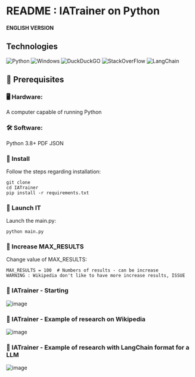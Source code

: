 # README : IATrainer on Python

#### ENGLISH VERSION 

## Technologies 

![Python](https://img.shields.io/badge/Python-3776AB?style=for-the-badge&logo=python&logoColor=white) ![Windows](https://img.shields.io/badge/Windows-0078D6?style=for-the-badge&logo=windows&logoColor=white) ![DuckDuckGO](https://img.shields.io/badge/DuckDuckGO-FCC624?style=for-the-badge&logo=DuckDuckGO&logoColor=black)
![StackOverFlow](https://img.shields.io/badge/StackOverFlow-3776AB?style=for-the-badge&logo=StackOverFlow&logoColor=white) ![LangChain](https://img.shields.io/badge/LangChain-3776AB?style=for-the-badge&logo=LangChain&logoColor=white)

## 📌 Prerequisites
### 🖥 Hardware:

A computer capable of running Python

### 🛠 Software:

Python 3.8+
PDF
JSON

### 🔧 Install

Follow the steps regarding installation:
```
git clone 
cd IATrainer
pip install -r requirements.txt

```

### 🔧 Launch IT

Launch the main.py:
```
python main.py

```

### 🔧 Increase MAX_RESULTS

Change value of MAX_RESULTS:
```
MAX_RESULTS = 100  # Numbers of results - can be increase
WARNING : Wikipedia don't like to have more increase results, ISSUE

```

### 🔧 IATrainer - Starting
![image](https://github.com/user-attachments/assets/6ede9615-723d-4476-876b-dc6804c73ce4)

### 🔧 IATrainer - Example of research on Wikipedia 
![image](https://github.com/user-attachments/assets/dea499a3-4ccb-4593-98e6-70ce6ea3d0e8)

### 🔧 IATrainer - Example of research with LangChain format for a LLM
![image](https://github.com/user-attachments/assets/18180e43-028c-41ad-95c3-5b890d3e3fc5)



